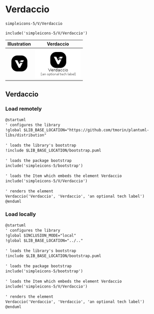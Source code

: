 # Verdaccio


```text
simpleicons-5/V/Verdaccio
```

```text
include('simpleicons-5/V/Verdaccio')
```



| Illustration | Verdaccio |
| :---: | :---: |
| ![illustration for Illustration](../../simpleicons-5/V/Verdaccio.png) | ![illustration for Verdaccio](../../simpleicons-5/V/Verdaccio.Local.png) |




## Verdaccio

### Load remotely
```plantuml
@startuml
' configures the library
!global $LIB_BASE_LOCATION="https://github.com/tmorin/plantuml-libs/distribution"

' loads the library's bootstrap
!include $LIB_BASE_LOCATION/bootstrap.puml

' loads the package bootstrap
include('simpleicons-5/bootstrap')

' loads the Item which embeds the element Verdaccio
include('simpleicons-5/V/Verdaccio')

' renders the element
Verdaccio('Verdaccio', 'Verdaccio', 'an optional tech label')
@enduml
```

### Load locally
```plantuml
@startuml
' configures the library
!global $INCLUSION_MODE="local"
!global $LIB_BASE_LOCATION="../.."

' loads the library's bootstrap
!include $LIB_BASE_LOCATION/bootstrap.puml

' loads the package bootstrap
include('simpleicons-5/bootstrap')

' loads the Item which embeds the element Verdaccio
include('simpleicons-5/V/Verdaccio')

' renders the element
Verdaccio('Verdaccio', 'Verdaccio', 'an optional tech label')
@enduml
```

